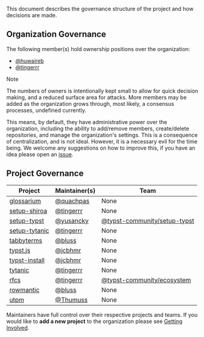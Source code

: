 This document describes the governance structure of the project and how decisions are made.

## Organization Governance
The following member(s) hold ownership positions over the organization:
- [@huwaireb]
- [@tingerrr]

> [!NOTE]
> The numbers of owners is intentionally kept small to allow for quick decision making, and a reduced surface area for attacks. More members may be added as the organization grows through, most likely, a consensus processes, undefined currently.

This means, by default, they have administrative power over the organization, including the ability to add/remove members, create/delete repositories, and manage the organization's settings. This is a consequence of centralization, and is not ideal. However, it is a necessary evil for the time being. We welcome any suggestions on how to improve this, if you have an idea please open an [issue](https://github.com/typst-community/org/issues/new).

## Project Governance
| Project           | Maintainer(s)  | Team                           |
| ----------------- | -------------- | ------------------------------ |
| [glossarium]      | [@quachpas]    | None                           |
| [setup-shiroa]    | [@tingerrr]    | None                           |
| [setup-typst]     | [@yusancky]    | [@typst-community/setup-typst] |
| [setup-tytanic]   | [@tingerrr]    | None                           |
| [tabbyterms]      | [@bluss]       | None                           |
| [typst.js]        | [@jcbhmr]      | None                           |
| [typst-install]   | [@jcbhmr]      | None                           |
| [tytanic]         | [@tingerrr]    | None                           |
| [rfcs]            | [@tingerrr]    | [@typst-community/ecosystem]   |
| [rowmantic]       | [@bluss]       | None                           |
| [utpm]            | [@Thumuss]     | None                           |

Maintainers have full control over their respective projects and teams.
If you would like to **add a new project** to the organization please see [Getting Involved](CONTRIBUTING.md#getting-involved).

[@bluss]: https://github.com/bluss
[@huwaireb]: https://github.com/huwaireb
[@jcbhmr]: https://github.com/jcbhmr
[@quachpas]: https://github.com/quachpas
[@Thumuss]: https://github.com/Thumuss
[@tingerrr]: https://github.com/tingerrr
[@yusancky]: https://github.com/yusancky

[@typst-community/setup-typst]: https://github.com/orgs/typst-community/teams/setup-typst
[@typst-community/ecosystem]: https://github.com/orgs/typst-community/teams/ecosystem

[glossarium]: https://github.com/typst-community/glossarium
[setup-shiroa]: https://github.com/typst-community/setup-shiroa
[setup-typst]: https://github.com/typst-community/setup-typst
[setup-tytanic]: https://github.com/typst-community/setup-tytanic
[tabbyterms]: https://github.com/typst-community/tabbyterms
[typst.js]: https://github.com/typst-community/typst.js
[typst-install]: https://github.com/typst-community/typst-install
[tytanic]: https://github.com/typst-community/tytanic
[rfcs]: https://github.com/typst-community/rfcs
[rowmantic]: https://github.com/typst-community/rowmantic
[utpm]: https://github.com/typst-community/utpm
